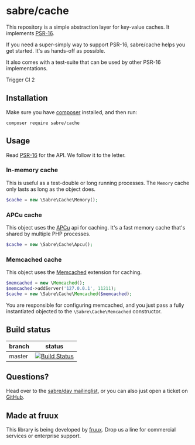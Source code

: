sabre/cache
===========

This repository is a simple abstraction layer for key-value caches. It
implements [PSR-16][5].

If you need a super-simply way to support PSR-16, sabre/cache helps you get
started. It's as hands-off as possible.

It also comes with a test-suite that can be used by other PSR-16
implementations.

Trigger CI 2

Installation
------------

Make sure you have [composer][1] installed, and then run:

    composer require sabre/cache


Usage
-----

Read [PSR-16][5] for the API. We follow it to the letter.


### In-memory cache

This is useful as a test-double or long running processes. The `Memory` cache
only lasts as long as the object does.

```php
$cache = new \Sabre\Cache\Memory();
```


### APCu cache

This object uses the [APCu][6] api for caching. It's a fast memory cache that's
shared by multiple PHP processes.

```php
$cache = new \Sabre\Cache\Apcu();
```


### Memcached cache

This object uses the [Memcached][6] extension for caching.

```php
$memcached = new \Memcached();
$memcached->addServer('127.0.0.1', 11211);
$cache = new \Sabre\Cache\Memcached($memcached);
```

You are responsible for configuring memcached, and you just pass a fully
instantiated objected to the `\Sabre\Cache\Memcached` constructor.


Build status
------------

| branch | status |
| ------ | ------ |
| master | [![Build Status](https://travis-ci.org/sabre-io/cache.svg?branch=master)](https://travis-ci.org/sabre-io/cache) |


Questions?
----------

Head over to the [sabre/dav mailinglist][2], or you can also just open a ticket
on [GitHub][3].


Made at fruux
-------------

This library is being developed by [fruux][4]. Drop us a line for commercial
services or enterprise support.

[1]: http://getcomposer.org/
[2]: http://groups.google.com/group/sabredav-discuss
[3]: https://github.com/fruux/sabre-cache/issues/
[4]: https://fruux.com/
[5]: https://github.com/php-fig/fig-standards/blob/master/accepted/PSR-16-simple-cache.md
[6]: http://php.net/apcu
